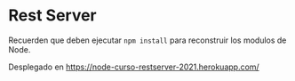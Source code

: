 # Rest Server

Recuerden que deben ejecutar `npm install` para reconstruir los modulos de Node.

Desplegado en https://node-curso-restserver-2021.herokuapp.com/

